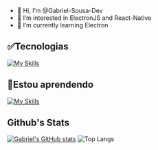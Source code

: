 - 👋 Hi, I’m @Gabriel-Sousa-Dev
- 👀 I’m interested in ElectronJS and React-Native
- 🌱 I’m currently learning Electron
<!---
Gabriel-Sousa-Dev/Gabriel-Sousa-Dev is a ✨ special ✨ repository because its `README.md` (this file) appears on your GitHub profile.
You can click the Preview link to take a look at your changes.
--->

## ✅️Tecnologias 
[![My Skills](https://go-skill-icons.vercel.app/api/icons?i=js,html,css,react,bootstrap,github,npm,mysql,php&perline=6)](https://skillicons.dev)
## 📖Estou aprendendo 
[![My Skills](https://go-skill-icons.vercel.app/api/icons?i=electron,git,reactnative&perline=6)](https://skillicons.dev)
          
## Github's Stats
<p align="center">

[![Gabriel's GitHub stats](https://github-readme-stats.vercel.app/api?username=Gabriel-Sousa-Dev&theme=tokyonight)](https://github.com/anuraghazra/github-readme-stats)
![Top Langs](https://github-readme-stats.vercel.app/api/top-langs/?username=Gabriel-Sousa-Dev&layout=compact&theme=tokyonight)

</p>



